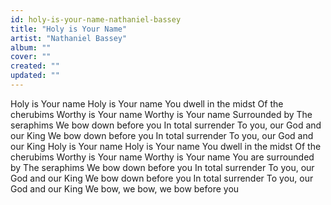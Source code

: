 ```yaml
---
id: holy-is-your-name-nathaniel-bassey
title: "Holy is Your Name"
artist: "Nathaniel Bassey"
album: ""
cover: ""
created: ""
updated: ""
---
```


Holy is Your name
Holy is Your name
You dwell in the midst
Of the cherubims
Worthy is Your name
Worthy is Your name
Surrounded by
The seraphims
We bow down before you
In total surrender
To you, our God and our King
We bow down before you
In total surrender
To you, our God and our King
Holy is Your name
Holy is Your name
You dwell in the midst
Of the cherubims
Worthy is Your name
Worthy is Your name
You are surrounded by
The seraphims
We bow down before you
In total surrender
To you, our God and our King
We bow down before you
In total surrendеr
To you, our God and our King
We bow, we bow, we bow bеfore you